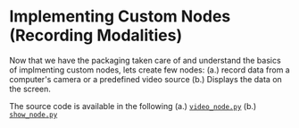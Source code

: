 # Implementing Custom Nodes (Recording Modalities)
Now that we have the packaging taken care of and understand the basics of implmenting custom nodes, lets create few nodes: (a.) record data from a computer's camera or a predefined video source  (b.) Displays the data on the screen.

The source code is available in the following (a.) [`video_node.py`](./chimerapy-tutorial/chimerapy_tutorial/video_node.py) (b.) [`show_node.py`](./chimerapy-tutorial/chimerapy_tutorial/show_node.py)

